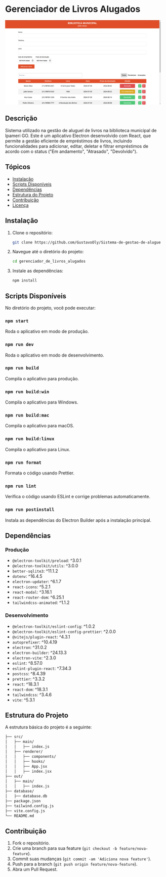 # Gerenciador de Livros Alugados

![feature](./resources/gla.png)

## Descrição
Sistema utilizado na gestão de aluguel de livros na biblioteca municipal de Ipameri GO. Este é um aplicativo Electron desenvolvido com React, que permite a gestão eficiente de empréstimos de livros, incluindo funcionalidades para adicionar, editar, deletar e filtrar empréstimos de acordo com o status ("Em andamento", "Atrasado", "Devolvido").

## Tópicos
- [Instalação](#instalação)
- [Scripts Disponíveis](#scripts-disponíveis)
- [Dependências](#dependências)
- [Estrutura do Projeto](#estrutura-do-projeto)
- [Contribuição](#contribuição)
- [Licença](#licença)

## Instalação

1. Clone o repositório:
    ```sh
    git clone https://github.com/GustavoOly/Sistema-de-gestao-de-aluguel.git
    ```
2. Navegue até o diretório do projeto:
    ```sh
    cd gerenciador_de_livros_alugados
    ```
3. Instale as dependências:
    ```sh
    npm install
    ```

## Scripts Disponíveis

No diretório do projeto, você pode executar:

### `npm start`
Roda o aplicativo em modo de produção.
### `npm run dev`
Roda o aplicativo em modo de desenvolvimento.
### `npm run build`
Compila o aplicativo para produção.
### `npm run build:win`
Compila o aplicativo para Windows.
### `npm run build:mac`
Compila o aplicativo para macOS.
### `npm run build:linux`
Compila o aplicativo para Linux.
### `npm run format`
Formata o código usando Prettier.
### `npm run lint`
Verifica o código usando ESLint e corrige problemas automaticamente.
### `npm run postinstall`
Instala as dependências do Electron Builder após a instalação principal.

## Dependências

### Produção
- `@electron-toolkit/preload`: ^3.0.1
- `@electron-toolkit/utils`: ^3.0.0
- `better-sqlite3`: ^11.1.2
- `dotenv`: ^16.4.5
- `electron-updater`: ^6.1.7
- `react-icons`: ^5.2.1
- `react-modal`: ^3.16.1
- `react-router-dom`: ^6.25.1
- `tailwindcss-animated`: ^1.1.2

### Desenvolvimento
- `@electron-toolkit/eslint-config`: ^1.0.2
- `@electron-toolkit/eslint-config-prettier`: ^2.0.0
- `@vitejs/plugin-react`: ^4.3.1
- `autoprefixer`: ^10.4.19
- `electron`: ^31.0.2
- `electron-builder`: ^24.13.3
- `electron-vite`: ^2.3.0
- `eslint`: ^8.57.0
- `eslint-plugin-react`: ^7.34.3
- `postcss`: ^8.4.39
- `prettier`: ^3.3.2
- `react`: ^18.3.1
- `react-dom`: ^18.3.1
- `tailwindcss`: ^3.4.6
- `vite`: ^5.3.1

## Estrutura do Projeto

A estrutura básica do projeto é a seguinte:

```
├── src/
│   ├── main/
│   │   ├── index.js
│   ├── renderer/
│   │   ├── components/
│   │   ├── hooks/
│   │   ├── App.jsx
│   │   ├── index.jsx
├── out/
│   ├── main/
│   │   ├── index.js
├── database/
│   ├── database.db
├── package.json
├── tailwind.config.js
├── vite.config.js
└── README.md
```

## Contribuição

1. Fork o repositório.
2. Crie uma branch para sua feature (`git checkout -b feature/nova-feature`).
3. Commit suas mudanças (`git commit -am 'Adiciona nova feature'`).
4. Push para a branch (`git push origin feature/nova-feature`).
5. Abra um Pull Request.
